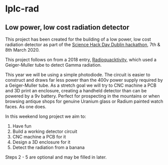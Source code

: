 lplc-rad
========
Low power, low cost radiation detector
--------------------------------------

This project has been created for the building of a low power, low cost radiation detector as part of the [Science Hack Day Dublin hackathon](http://sciencehackdaydublin.com/), 7th & 8th March 2020. 

This project follows on from a 2018 entry, [Radioquacktivity](http://sciencehackdaydublin.com/finished-project-submit-page-submission-5/), which used a Geiger-Muller tube to detect Gamma radiation. 



This year we will be using a simple photodiode. The circuit is easier to construct and draws far less power than the 400v power supply required by a Geiger-Muller tube. As a stretch goal we will try to CNC machine a PCB and 3D print an enclosure, creating a handheld detector than can be powered by a 9v battery. Perfect for prospecting in the mountains or when browsing antique shops for genuine Uranium glass or Radium painted watch faces. As one does.

In this weekend long project we aim to:

  1. Have fun
  2. Build a working detector circuit
  3. CNC machine a PCB for it
  4. Design a 3D enclosure for it
  5. Detect the radiation from a banana

  Steps 2 - 5 are optional and may be filled in later.
